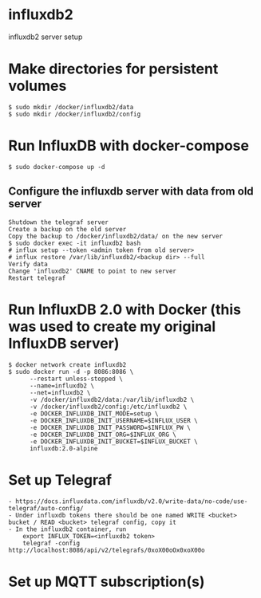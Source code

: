 # influxdb2
influxdb2 server setup
# Make directories for persistent volumes
	$ sudo mkdir /docker/influxdb2/data
	$ sudo mkdir /docker/influxdb2/config
# Run InfluxDB with docker-compose
	$ sudo docker-compose up -d
## Configure the influxdb server with data from old server
	Shutdown the telegraf server
	Create a backup on the old server
	Copy the backup to /docker/influxdb2/data/ on the new server
	$ sudo docker exec -it influxdb2 bash
	# influx setup --token <admin token from old server>
	# influx restore /var/lib/influxdb2/<backup dir> --full
	Verify data
	Change 'influxdb2' CNAME to point to new server
	Restart telegraf

# Run InfluxDB 2.0 with Docker (this was used to create my original InfluxDB server)
	$ docker network create influxdb2
	$ sudo docker run -d -p 8086:8086 \
	      --restart unless-stopped \
	      --name=influxdb2 \
	      --net=influxdb2 \
	      -v /docker/influxdb2/data:/var/lib/influxdb2 \
	      -v /docker/influxdb2/config:/etc/influxdb2 \
	      -e DOCKER_INFLUXDB_INIT_MODE=setup \
	      -e DOCKER_INFLUXDB_INIT_USERNAME=$INFLUX_USER \
	      -e DOCKER_INFLUXDB_INIT_PASSWORD=$INFLUX_PW \
	      -e DOCKER_INFLUXDB_INIT_ORG=$INFLUX_ORG \
	      -e DOCKER_INFLUXDB_INIT_BUCKET=$INFLUX_BUCKET \
	      influxdb:2.0-alpine

# Set up Telegraf
	- https://docs.influxdata.com/influxdb/v2.0/write-data/no-code/use-telegraf/auto-config/
	- Under influxdb tokens there should be one named WRITE <bucket> bucket / READ <bucket> telegraf config, copy it
	- In the influxdb2 container, run
		export INFLUX_TOKEN=<influxdb2 token>
		telegraf -config http://localhost:8086/api/v2/telegrafs/0xoX00oOx0xoX00o

# Set up MQTT subscription(s)
